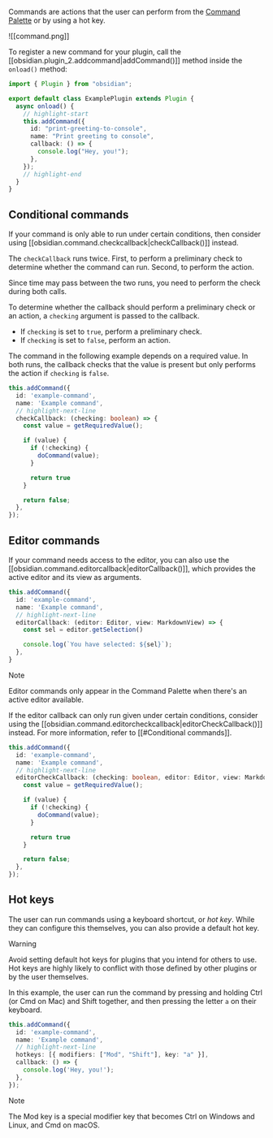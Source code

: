 Commands are actions that the user can perform from the [Command Palette](https://help.obsidian.md/Plugins/Command+palette) or by using a hot key.

![[command.png]]

To register a new command for your plugin, call the [[obsidian.plugin_2.addcommand|addCommand()]] method inside the `onload()` method:

```ts title="main.ts"
import { Plugin } from "obsidian";

export default class ExamplePlugin extends Plugin {
  async onload() {
    // highlight-start
    this.addCommand({
      id: "print-greeting-to-console",
      name: "Print greeting to console",
      callback: () => {
        console.log("Hey, you!");
      },
    });
    // highlight-end
  }
}
```

## Conditional commands

If your command is only able to run under certain conditions, then consider using [[obsidian.command.checkcallback|checkCallback()]] instead.

The `checkCallback` runs twice. First, to perform a preliminary check to determine whether the command can run. Second, to perform the action.

Since time may pass between the two runs, you need to perform the check during both calls.

To determine whether the callback should perform a preliminary check or an action, a `checking` argument is passed to the callback.

- If `checking` is set to `true`, perform a preliminary check.
- If `checking` is set to `false`, perform an action.

The command in the following example depends on a required value. In both runs, the callback checks that the value is present but only performs the action if `checking` is `false`.

```ts
this.addCommand({
  id: 'example-command',
  name: 'Example command',
  // highlight-next-line
  checkCallback: (checking: boolean) => {
    const value = getRequiredValue();

    if (value) {
      if (!checking) {
        doCommand(value);
      }

      return true
    }

    return false;
  },
});
```

## Editor commands

If your command needs access to the editor, you can also use the [[obsidian.command.editorcallback|editorCallback()]], which provides the active editor and its view as arguments.

```ts
this.addCommand({
  id: 'example-command',
  name: 'Example command',
  // highlight-next-line
  editorCallback: (editor: Editor, view: MarkdownView) => {
    const sel = editor.getSelection()

    console.log(`You have selected: ${sel}`);
  },
}
```

> [!note]
> Editor commands only appear in the Command Palette when there's an active editor available.

If the editor callback can only run given under certain conditions, consider using the [[obsidian.command.editorcheckcallback|editorCheckCallback()]] instead. For more information, refer to [[#Conditional commands]].

```ts
this.addCommand({
  id: 'example-command',
  name: 'Example command',
  // highlight-next-line
  editorCheckCallback: (checking: boolean, editor: Editor, view: MarkdownView) => {
    const value = getRequiredValue();

    if (value) {
      if (!checking) {
        doCommand(value);
      }

      return true
    }

    return false;
  },
});
```

## Hot keys

The user can run commands using a keyboard shortcut, or _hot key_. While they can configure this themselves, you can also provide a default hot key.

> [!warning]
> Avoid setting default hot keys for plugins that you intend for others to use. Hot keys are highly likely to conflict with those defined by other plugins or by the user themselves.

In this example, the user can run the command by pressing and holding Ctrl (or Cmd on Mac) and Shift together, and then pressing the letter `a` on their keyboard.

```ts
this.addCommand({
  id: 'example-command',
  name: 'Example command',
  // highlight-next-line
  hotkeys: [{ modifiers: ["Mod", "Shift"], key: "a" }],
  callback: () => {
    console.log('Hey, you!');
  },
});
```

> [!note]
> The Mod key is a special modifier key that becomes Ctrl on Windows and Linux, and Cmd on macOS.
